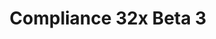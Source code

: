 ---
layout: post
title: Compliance 32x Beta 3
permalink: /compliance32x/B3
comments: true
comments-id: 1.16.5-32x-Beta-3
header-img: compliance32x/releases/B3.jpg

long_text: As we progress on our way to completion, we are excited to present a new Beta version of our resource pack. This update brings us many additions, like most of glazed terracotta and all of realms GUI. Changes include a small Java GUI revamp as well as miscellaneous fixes, as always. Enjoy!

main_changelog: changelogs/compliance32

download:
  - Java - 1.16.5 (GitHub):
    - https://github.com/Compliance-Resource-Pack/Resource-Pack-32x/releases/download/beta-3/Compliance-32x-Java-Beta-3.zip
  - Java - 1.16.5 (CurseForge):
    - https://www.curseforge.com/minecraft/texture-packs/compliance-32x/download/3218364
  - Bedrock - 1.16.200 (GitHub):
    - https://github.com/Compliance-Resource-Pack/Compliance-Bedrock-32x/releases/download/beta-3/Compliance-32x-Bedrock-Beta-3.mcpack
---